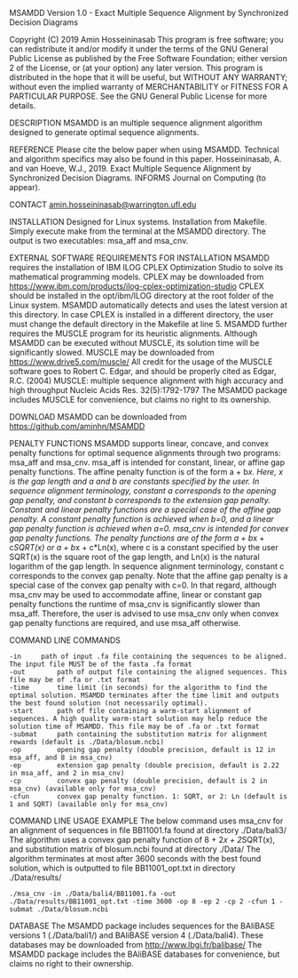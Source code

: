 MSAMDD Version 1.0 - Exact Multiple Sequence Alignment by Synchronized Decision Diagrams

Copyright (C) 2019 Amin Hosseininasab
This program is free software; you can redistribute it and/or modify it under the terms of the GNU General Public License
as published by the Free Software Foundation; either version 2 of the License, or (at your option) any later version.
This program is distributed in the hope that it will be useful, but WITHOUT ANY WARRANTY; without even the implied 
warranty of MERCHANTABILITY or FITNESS FOR A PARTICULAR PURPOSE.  See the GNU General Public License for more details.

DESCRIPTION
    MSAMDD is an multiple sequence alignment algorithm designed to generate optimal sequence alignments.
    	
REFERENCE
    Please cite the below paper when using MSAMDD. Technical and algorithm specifics may also be found in this paper.
    Hosseininasab, A. and van Hoeve, W.J., 2019. 
    Exact Multiple Sequence Alignment by Synchronized Decision Diagrams. 
    INFORMS Journal on Computing (to appear).

CONTACT
    amin.hosseininasab@warrington.ufl.edu

INSTALLATION
    Designed for Linux systems. Installation from Makefile. Simply execute make from the terminal at the MSAMDD directory. The output is two executables: msa_aff and msa_cnv. 

EXTERNAL SOFTWARE REQUIREMENTS FOR INSTALLATION
    MSAMDD requires the installation of IBM ILOG CPLEX Optimization Studio to solve its mathematical programming models. 
    CPLEX may be downloaded from https://www.ibm.com/products/ilog-cplex-optimization-studio
    CPLEX should be installed in the opt/ibm/ILOG directory at the root folder of the Linux system. 
    MSAMDD automatically detects and uses the latest version at this directory. In case CPLEX is installed in a different directory, 
    the user must change the default directory in the Makefile at line 5.
    MSAMDD further requires the MUSCLE program for its heuristic alignments. Although MSAMDD can be executed without MUSCLE, its solution time will be significantly slowed.
    MUSCLE may be downloaded from https://www.drive5.com/muscle/
    All credit for the usage of the MUSCLE software goes to Robert C. Edgar, and should be properly cited as 
    Edgar, R.C. (2004) MUSCLE: multiple sequence alignment with high accuracy and high throughput Nucleic Acids Res. 32(5):1792-1797 
    The MSAMDD package includes MUSCLE for convenience, but claims no right to its ownership.

DOWNLOAD
    MSAMDD can be downloaded from https://github.com/aminhn/MSAMDD

PENALTY FUNCTIONS
    MSAMDD supports linear, concave, and convex penalty functions for optimal sequence alignments through two programs: msa_aff and msa_cnv. 
    msa_aff is intended for constant, linear, or affine gap penalty functions. The affine penalty function is of the form a + b*x. Here, x is the gap length and a and b are 
    constants specified by the user. In sequence alignment terminology, constant a corresponds to the opening gap penalty, and constant b corresponds to the extension gap penalty. 
    Constant and linear penalty functions are a special case of the affine gap penalty. A constant penalty function is achieved when b=0, and a linear gap penalty function is achieved when a=0. 
    msa_cnv is intended for convex gap penalty functions. The penalty functions are of the form a + b*x + c*SQRT(x) or a + b*x + c*Ln(x), where c is a constant specified by the user
    SQRT(x) is the square root of the gap length, and Ln(x) is the natural logarithm of the gap length. In sequence alignment terminology, constant c corresponds to the convex gap penalty.
    Note that the affine gap penalty is a special case of the convex gap penalty with c=0. In that regard, although msa_cnv may be used to accommodate affine, linear or constant gap penalty functions
    the runtime of msa_cnv is significantly slower than msa_aff. Therefore, the user is advised to use msa_cnv only when convex gap penalty functions are required, and use msa_aff otherwise.

COMMAND LINE COMMANDS
	
	-in		path of input .fa file containing the sequences to be aligned. The input file MUST be of the fasta .fa format
	-out		path of output file containing the aligned sequences. This file may be of .fa or .txt format
	-time		time limit (in seconds) for the algorithm to find the optimal solution. MSAMDD terminates after the time limit and outputs the best found solution (not necessarily optimal).
	-start 		path of file containing a warm-start alignment of sequences. A high quality warm-start solution may help reduce the solution time of MSAMDD. This file may be of .fa or .txt format
	-submat		path containing the substitution matrix for alignment rewards (default is ./Data/blosum.ncbi)	
	-op 		opening gap penalty (double precision, default is 12 in msa_aff, and 8 in msa_cnv)
	-ep 		extension gap penalty (double precision, default is 2.22 in msa_aff, and 2 in msa_cnv)
	-cp 		convex gap penalty (double precision, default is 2 in msa_cnv) (available only for msa_cnv)
	-cfun 		convex gap penalty function. 1: SQRT, or 2: Ln (default is 1 and SQRT) (available only for msa_cnv)

COMMAND LINE USAGE EXAMPLE
    The below command uses msa_cnv for an alignment of sequences in file BB11001.fa found at directory ./Data/bali3/ 
    The algorithm uses a convex gap penalty function of 8 + 2*x + 2*SQRT(x), and substitution matrix of blosum.ncbi found at directory ./Data/
    The algorithm terminates at most after 3600 seconds with the best found solution, which is outputted to file BB11001_opt.txt in directory ./Data/results/

    ./msa_cnv -in ./Data/bali4/BB11001.fa -out ./Data/results/BB11001_opt.txt -time 3600 -op 8 -ep 2 -cp 2 -cfun 1 -submat ./Data/blosum.ncbi
    

DATABASE
    The MSAMDD package includes sequences for the BAliBASE versions 1 (./Data/bali1/) and BAliBASE version 4 (./Data/bali4). These databases may be downloaded from http://www.lbgi.fr/balibase/
    The MSAMDD package includes the BAliBASE databases for convenience, but claims no right to their ownership.



